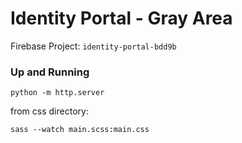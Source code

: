 # Identity Portal - Gray Area

Firebase Project: `identity-portal-bdd9b`

### Up and Running

`python -m http.server`

from css directory:

`sass --watch main.scss:main.css`
